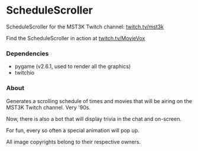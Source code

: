 # ScheduleScroller
ScheduleScroller for the MST3K Twitch channel: [twitch.tv/mst3k](http://www.twitch.tv/mst3k)

Find the ScheduleScroller in action at [twitch.tv/MovieVox](http://www.twitch.tv/movievox)

### Dependencies
* pygame (v2.6.1, used to render all the graphics)
* twitchio

### About
Generates a scrolling schedule of times and movies 
that will be airing on the MST3K Twitch channel. Very '90s.

Now, there is also a bot that will display trivia in the chat
and on-screen.

For fun, every so often a special animation will pop up.

All image copyrights belong to their respective owners.
